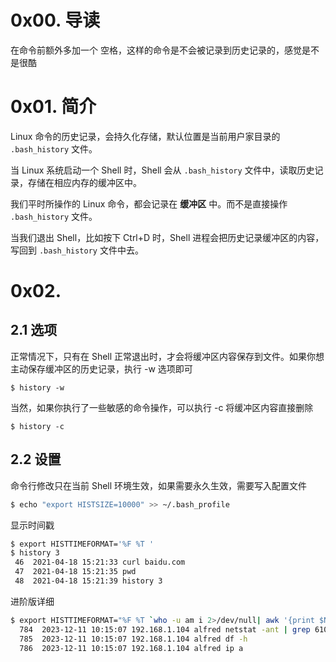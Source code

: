 # 0x00. 导读

在命令前额外多加一个 空格，这样的命令是不会被记录到历史记录的，感觉是不是很酷

# 0x01. 简介

Linux 命令的历史记录，会持久化存储，默认位置是当前用户家目录的 `.bash_history` 文件。

当 Linux 系统启动一个 Shell 时，Shell 会从 `.bash_history` 文件中，读取历史记录，存储在相应内存的缓冲区中。

我们平时所操作的 Linux 命令，都会记录在 **缓冲区** 中。而不是直接操作 `.bash_history` 文件。

当我们退出 Shell，比如按下 Ctrl+D 时，Shell 进程会把历史记录缓冲区的内容，写回到 `.bash_history` 文件中去。

# 0x02. 

## 2.1 选项

正常情况下，只有在 Shell 正常退出时，才会将缓冲区内容保存到文件。如果你想主动保存缓冲区的历史记录，执行 -w 选项即可

`$ history -w`

当然，如果你执行了一些敏感的命令操作，可以执行 -c 将缓冲区内容直接删除

`$ history -c`

## 2.2 设置

命令行修改只在当前 Shell 环境生效，如果需要永久生效，需要写入配置文件
```bash
$ echo "export HISTSIZE=10000" >> ~/.bash_profile
```

显示时间戳  
```bash
$ export HISTTIMEFORMAT='%F %T '
$ history 3
 46  2021-04-18 15:21:33 curl baidu.com
 47  2021-04-18 15:21:35 pwd
 48  2021-04-18 15:21:39 history 3
```
进阶版详细
```bash
$ export HISTTIMEFORMAT="%F %T `who -u am i 2>/dev/null| awk '{print $NF}'|sed \-e 's/[()]//g'` `whoami` "
  784  2023-12-11 10:15:07 192.168.1.104 alfred netstat -ant | grep 61001
  785  2023-12-11 10:15:07 192.168.1.104 alfred df -h
  786  2023-12-11 10:15:07 192.168.1.104 alfred ip a
```